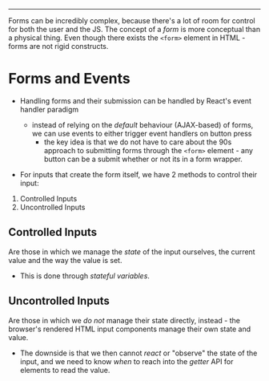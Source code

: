 ___
Forms can be incredibly complex, because there's a lot of room for control for both the user and the JS.
The concept of a *form* is more conceptual than a physical thing. Even though there exists the `<form>` element in HTML - forms are not rigid constructs.

# Forms and Events
- Handling forms and their submission can be handled by React's event handler paradigm
	- instead of relying on the *default* behaviour (AJAX-based) of forms, we can use events to either trigger event handlers on button press
		- the key idea is that we do not have to care about the 90s approach to submitting forms through the `<form>` element - any button can be a submit whether or not its in a form wrapper.

- For inputs that create the form itself, we have 2 methods to control their input:
1. Controlled Inputs
2. Uncontrolled Inputs

## Controlled Inputs
Are those in which we manage the *state* of the input ourselves, the current value and the way the value is set.
- This is done through *stateful variables*.

## Uncontrolled Inputs
Are those in which we *do not* manage their state directly, instead - the browser's rendered HTML input components manage their own state and value.
- The downside is that we then cannot *react* or "observe" the state of the input, and we need to know *when* to reach into the *getter* API for elements to read the value.

